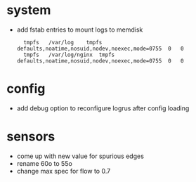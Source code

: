 # system
* add fstab entries to mount logs to memdisk

        tmpfs	/var/log	tmpfs	defaults,noatime,nosuid,nodev,noexec,mode=0755	0	0
        tmpfs	/var/log/nginx	tmpfs	defaults,noatime,nosuid,nodev,noexec,mode=0755	0	0

# config
* add debug option to reconfigure logrus after config loading

# sensors
* come up with new value for spurious edges
* rename 60o to 55o
* change max spec for flow to 0.7 